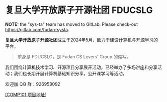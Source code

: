 # 复旦大学开放原子开源社团 FDUCSLG

**NOTE:** the "sys-ta" team has moved to GitLab. Please check-out <https://gitlab.com/fudan-systa>.

**复旦大学开放原子开源社团**成立于2024年5月，致力于建设计算机与开源学习的平台。

> 前身是 FDUCSLG，是 Fudan CS Lovers' Group 的缩写。

我们围绕计算机技术学习、开源项目分享展开活动，已经举办了多场讲座和分享活动；我们也长期开展计算机基础知识分享，公开课学习等活动。

欢迎加 QQ 群：926958092

[[COMP101 项目地址]](www.fducslg.com)
